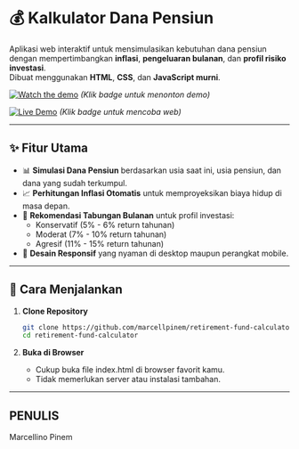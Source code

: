 # 💰 Kalkulator Dana Pensiun

Aplikasi web interaktif untuk mensimulasikan kebutuhan dana pensiun dengan mempertimbangkan **inflasi**, **pengeluaran bulanan**, dan **profil risiko investasi**.  
Dibuat menggunakan **HTML**, **CSS**, dan **JavaScript murni**.

[![Watch the demo](https://img.shields.io/badge/YouTube-Demo-red?logo=youtube)](https://)
_(Klik badge untuk menonton demo)_

[![Live Demo](https://img.shields.io/badge/Try%20it%20Live-WebApp-blue?logo=netlify)](hhitung-dana-pensiun-marcellino.netlify.app)
_(Klik badge untuk mencoba web)_

---

## ✨ Fitur Utama

- 📊 **Simulasi Dana Pensiun** berdasarkan usia saat ini, usia pensiun, dan dana yang sudah terkumpul.
- 📈 **Perhitungan Inflasi Otomatis** untuk memproyeksikan biaya hidup di masa depan.
- 🧮 **Rekomendasi Tabungan Bulanan** untuk profil investasi:
  - Konservatif (5% - 6% return tahunan)
  - Moderat (7% - 10% return tahunan)
  - Agresif (11% - 15% return tahunan)
- 🎨 **Desain Responsif** yang nyaman di desktop maupun perangkat mobile.

---

## 🚀 Cara Menjalankan

1. **Clone Repository**

   ```bash
   git clone https://github.com/marcellpinem/retirement-fund-calculator.git
   cd retirement-fund-calculator

   ```

2. **Buka di Browser**

   - Cukup buka file index.html di browser favorit kamu.
   - Tidak memerlukan server atau instalasi tambahan.

---

## PENULIS

Marcellino Pinem
